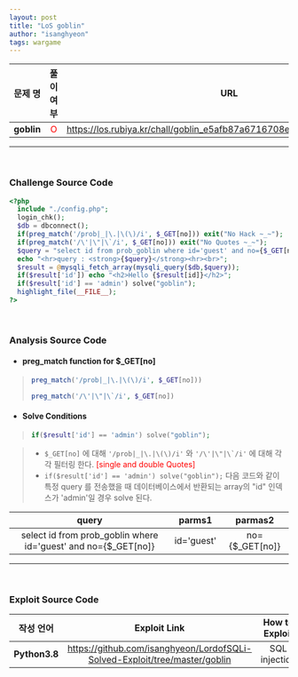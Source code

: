 ```yaml
---
layout: post
title: "LoS goblin"
author: "isanghyeon"
tags: wargame
---
```


|문제 명|풀이 여부|URL|
|:------:|:---:|:-----:|
| **goblin** | <span style="color:red">O</span> | https://los.rubiya.kr/chall/goblin_e5afb87a6716708e3af46a849517afdc.php |

<hr/><br>

### Challenge Source Code
```php
<?php 
  include "./config.php"; 
  login_chk(); 
  $db = dbconnect(); 
  if(preg_match('/prob|_|\.|\(\)/i', $_GET[no])) exit("No Hack ~_~"); 
  if(preg_match('/\'|\"|\`/i', $_GET[no])) exit("No Quotes ~_~"); 
  $query = "select id from prob_goblin where id='guest' and no={$_GET[no]}"; 
  echo "<hr>query : <strong>{$query}</strong><hr><br>"; 
  $result = @mysqli_fetch_array(mysqli_query($db,$query)); 
  if($result['id']) echo "<h2>Hello {$result[id]}</h2>"; 
  if($result['id'] == 'admin') solve("goblin");
  highlight_file(__FILE__); 
?>
```

<br>

### Analysis Source Code
- #### preg_match function for $_GET[no]
> ```php 
> preg_match('/prob|_|\.|\(\)/i', $_GET[no]))
> ```
> ```php 
> preg_match('/\'|\"|\`/i', $_GET[no])
> ```
- #### Solve Conditions
> ```php
> if($result['id'] == 'admin') solve("goblin");
> ```

> - ``` $_GET[no] ``` 에 대해 ``` '/prob|_|\.|\(\)/i' ``` 와 ``` '/\'|\"|\`/i' ``` 에 대해 각각 필터링 한다. <span style="color:red">[single and double Quotes]  </span>  
> - ``` if($result['id'] == 'admin') solve("goblin"); ``` 다음 코드와 같이 특정 query 를 전송했을 때 데이터베이스에서 반환되는 array의 "id" 인덱스가 'admin'일 경우 solve 된다.  

|query|parms1|parmas2|
|:--:|:--:|:--:|
|select id from prob_goblin where id='guest' and no={$_GET[no]}|id='guest'|no={$_GET[no]}|

<hr/>
<br>

### Exploit Source Code
|작성 언어|Exploit Link|How to Exploit|
|:------:|:---:|:--:|
| **Python3.8** | https://github.com/isanghyeon/LordofSQLi-Solved-Exploit/tree/master/goblin | SQL injection |